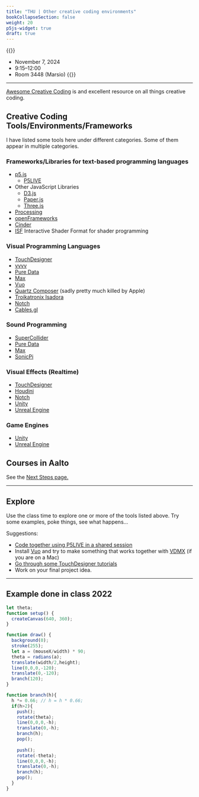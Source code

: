 ```yaml
---
title: "THU | Other creative coding environments"
bookCollapseSection: false
weight: 20
p5js-widget: true
draft: true
---
```


{{<hint info>}}
- November 7, 2024
- 9:15–12:00
- Room 3448 (Marsio)
{{</hint>}}

---

[Awesome Creative Coding](https://github.com/terkelg/awesome-creative-coding) is and excellent resource on all things creative coding.

## Creative Coding Tools/Environments/Frameworks

I have listed some tools here under different categories. Some of them appear in multiple categories.

### Frameworks/Libraries for text-based programming languages

- [p5.js](https://p5js.org/)
  - [P5LIVE](https://teddavis.org/p5live/)
- Other JavaScript Libraries
  - [D3.js](https://d3js.org/)
  - [Paper.js](http://paperjs.org/)
  - [Three.js](https://threejs.org/)
- [Processing](https://processing.org/)
- [openFrameworks](https://openframeworks.cc/)
- [Cinder](https://libcinder.org/)
- [ISF](https://isf.vidvox.net/) Interactive Shader Format for shader programming

### Visual Programming Languages

- [TouchDesigner](https://derivative.ca/)
- [vvvv](https://vvvv.org/)
- [Pure Data](https://puredata.info/)
- [Max](https://cycling74.com/)
- [Vuo](https://vuo.org/)
- [Quartz Composer](https://en.wikipedia.org/wiki/Quartz_Composer) (sadly pretty much killed by Apple)
- [Troikatronix Isadora](https://troikatronix.com/)
- [Notch](https://www.notch.one/)
- [Cables.gl](https://cables.gl/)

### Sound Programming

- [SuperCollider](https://supercollider.github.io/)
- [Pure Data](https://puredata.info/)
- [Max](https://cycling74.com/)
- [SonicPi](https://sonic-pi.net/)

### Visual Effects (Realtime)

- [TouchDesigner](https://derivative.ca/)
- [Houdini](https://www.sidefx.com/)
- [Notch](https://www.notch.one/)
- [Unity](https://unity.com/)
- [Unreal Engine](https://www.unrealengine.com/)

### Game Engines

- [Unity](https://unity.com/)
- [Unreal Engine](https://www.unrealengine.com/)

## Courses in Aalto

See the [Next Steps page.](../../next-steps/)

---

## Explore

Use the class time to explore one or more of the tools listed above. Try some examples, poke things, see what happens...

Suggestions:

- [Code together using P5LIVE in a shared session](https://teddavis.org/p5live/?cc=f8cse)
- Install [Vuo](https://vuo.org/) and try to make something that works together with [VDMX](https://vidvox.net/) (if you are on a Mac)
- [Go through some TouchDesigner tutorials](https://learn.derivative.ca/)
- Work on your final project idea.

---

## Example done in class 2022

```js
let theta;
function setup() {
  createCanvas(640, 360);
}

function draw() {
  background(0);
  stroke(255);
  let a = (mouseX/width) * 90;
  theta = radians(a);
  translate(width/2,height);
  line(0,0,0,-120);
  translate(0,-120);
  branch(120);
}

function branch(h){
  h *= 0.66; // h = h * 0.66;
  if(h>2){
    push();
    rotate(theta);
    line(0,0,0,-h);
    translate(0,-h);
    branch(h);
    pop();
    
    push();
    rotate(-theta);
    line(0,0,0,-h);
    translate(0,-h);
    branch(h);
    pop();
  }
}
```